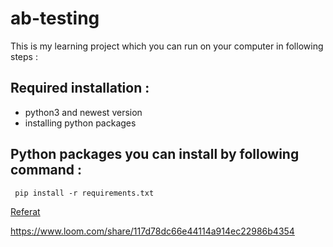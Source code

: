 # ab-testing

This is my learning project which you can run on your computer in following steps :


## Required installation :
- python3 and newest version 
- installing python packages 
  
## Python packages you can install by following command :
  


` 
  pip install -r requirements.txt 
`


[Referat](ab-testing-results.pdf)

https://www.loom.com/share/117d78dc66e44114a914ec22986b4354
